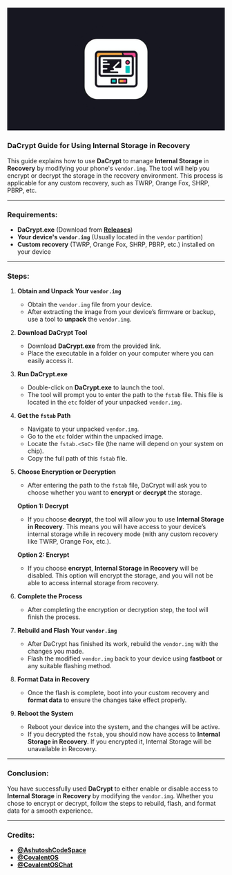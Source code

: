 <p align="center">
  <img src="banner.png" alt="DaCrypt" />
</p>

### DaCrypt Guide for Using Internal Storage in Recovery

This guide explains how to use **DaCrypt** to manage **Internal Storage** in **Recovery** by modifying your phone's `vendor.img`. The tool will help you encrypt or decrypt the storage in the recovery environment. This process is applicable for any custom recovery, such as TWRP, Orange Fox, SHRP, PBRP, etc.

---

### Requirements:
- **DaCrypt.exe** (Download from [**Releases**](https://github.com/AshutoshCodeSpace/DaCrypt/releases))
- **Your device's `vendor.img`** (Usually located in the `vendor` partition)
- **Custom recovery** (TWRP, Orange Fox, SHRP, PBRP, etc.) installed on your device

---

### Steps:

1. **Obtain and Unpack Your `vendor.img`**
   - Obtain the `vendor.img` file from your device.
   - After extracting the image from your device’s firmware or backup, use a tool to **unpack** the `vendor.img`.

2. **Download DaCrypt Tool**
   - Download **DaCrypt.exe** from the provided link.
   - Place the executable in a folder on your computer where you can easily access it.

3. **Run DaCrypt.exe**
   - Double-click on **DaCrypt.exe** to launch the tool.
   - The tool will prompt you to enter the path to the `fstab` file. This file is located in the `etc` folder of your unpacked `vendor.img`.

4. **Get the `fstab` Path**
   - Navigate to your unpacked `vendor.img`.
   - Go to the `etc` folder within the unpacked image.
   - Locate the `fstab.<SoC>` file (the name will depend on your system on chip).
   - Copy the full path of this `fstab` file.

5. **Choose Encryption or Decryption**
   - After entering the path to the `fstab` file, DaCrypt will ask you to choose whether you want to **encrypt** or **decrypt** the storage.

   **Option 1: Decrypt**
   - If you choose **decrypt**, the tool will allow you to use **Internal Storage in Recovery**. This means you will have access to your device’s internal storage while in recovery mode (with any custom recovery like TWRP, Orange Fox, etc.).

   **Option 2: Encrypt**
   - If you choose **encrypt**, **Internal Storage in Recovery** will be disabled. This option will encrypt the storage, and you will not be able to access internal storage from recovery.

6. **Complete the Process**
   - After completing the encryption or decryption step, the tool will finish the process.

7. **Rebuild and Flash Your `vendor.img`**
   - After DaCrypt has finished its work, rebuild the `vendor.img` with the changes you made.
   - Flash the modified `vendor.img` back to your device using **fastboot** or any suitable flashing method.

8. **Format Data in Recovery**
   - Once the flash is complete, boot into your custom recovery and **format data** to ensure the changes take effect properly.

9. **Reboot the System**
   - Reboot your device into the system, and the changes will be active.
   - If you decrypted the `fstab`, you should now have access to **Internal Storage in Recovery**. If you encrypted it, Internal Storage will be unavailable in Recovery.

---

### Conclusion:
You have successfully used **DaCrypt** to either enable or disable access to **Internal Storage** in **Recovery** by modifying the `vendor.img`. Whether you chose to encrypt or decrypt, follow the steps to rebuild, flash, and format data for a smooth experience.

---

### Credits:
- [**@AshutoshCodeSpace**](https://github.com/AshutoshCodeSpace)
- [**@CovalentOS**](https://t.me/CovalentOS)
- [**@CovalentOSChat**](https://t.me/CovalentOSChat)
